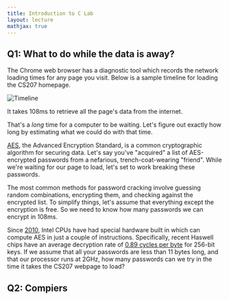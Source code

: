 ```yaml
---
title: Introduction to C Lab
layout: lecture
mathjax: true
---
```



## Q1: What to do while the data is away?

The Chrome web browser has a diagnostic tool which records the network loading times for any page you visit.
Below is a sample timeline for loading the CS207 homepage.

![Timeline]({{site.baseurl}}/lectures/f01/timeline.png)

It takes 108ms to retrieve all the page's data from the internet.

That's a *long* time for a computer to be waiting.
Let's figure out exactly how long by estimating what we could do with that time.

[AES](https://en.wikipedia.org/wiki/Advanced_Encryption_Standard), the Advanced Encryption Standard, is a common cryptographic algorithm for securing data.
Let's say you've "acquired" a list of AES-encrypted passwords from a nefarious, trench-coat-wearing "friend".
While we're waiting for our page to load, let's set to work breaking these passwords.

The most common methods for password cracking involve guessing random combinations, encrypting them, and checking against the encrypted list.
To simplify things, let's assume that everything except the encryption is free.
So we need to know how many passwords we can encrypt in 108ms.

Since [2010](https://software.intel.com/en-us/articles/intel-advanced-encryption-standard-aes-instructions-set), Intel CPUs have had special hardware built in which can compute AES in just a couple of instructions.
Specifically, recent Haswell chips have an average decryption rate of [0.89 cycles per byte](http://www.intel.com/content/dam/www/public/us/en/documents/white-papers/haswell-cryptographic-performance-paper.pdf) for 256-bit keys.
If we assume that all your passwords are less than 11 bytes long, and that our processor runs at 2GHz, how many passwords can we try in the time it takes the CS207 webpage to load?

## Q2: Compiers
